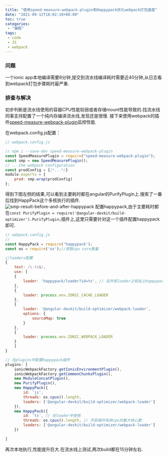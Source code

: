```yaml
---
title: "使用speed-measure-webpack-plugin和Happypack优化webpack打包速度"
date: "2021-09-12T18:02:10+08:00"
toc: true 
categories:
 - "编程"
tags:
 - code
 - JS
 - webpack
---
```


### 问题

一个ionic app本地编译需要8分钟,提交到流水线编译耗时需要近40分钟,从日志看到webpack打包步骤耗时最严重.

### 排查与解决

初步判断是流水线使用的容器CPU性能较弱或者存储mount性能导致的.找流水线同事支持配置了一个纯内存编译流水线,发现还是很慢. 接下来使用webpack的插件[speed-measure-webpack-plugin](https://www.npmjs.com/package/speed-measure-webpack-plugin)监控性能.

<!--more-->

在webpack.config.js配置：
```js
// webpack.config.js

// npm i --save-dev speed-measure-webpack-plugin
const SpeedMeasurePlugin = require("speed-measure-webpack-plugin");
const smp = new SpeedMeasurePlugin();
// ...the webpack configuration
const prodConfig = {/*...*/}
module.exports = {
    prod: smp.wrap(prodConfig)
};

```

得到下图左侧的结果,可以看到主要耗时都在angular的PurifyPlugin上.搜索了一番后找到HappPack这个多核执行的插件.
![smp-result-before-and-after-happypack](https://cdn.staticaly.com/gh/zhimoe/zhi.moe.pic@main/pic/happypack.1p8mivl0t3k0.webp)
配置happypack,由于主要耗时都在`const PurifyPlugin = require('@angular-devkit/build-optimizer').PurifyPlugin;`插件上,这里只需要针对这一个插件配置happypack即可.

```js
// webpack.config.js
// 
const HappyPack = require('happypack');
const os = require('os');//获取cpu core数量

//loaders配置
{
    test: /\.ts$/, 
    use: [
    {
        loader: 'happypack/loader?id=ts', // 在所有loader之前加上happypack/loader,id是plugins中定义的
    },
    {
        loader: process.env.IONIC_CACHE_LOADER
    },
    {
        loader: '@angular-devkit/build-optimizer/webpack-loader',
        options: {
            sourceMap: true
        }
    },
    {
        loader: process.env.IONIC_WEBPACK_LOADER
    }
    ]
}

// 在plugins中配置happypack插件
plugins: [
    ionicWebpackFactory.getIonicEnvironmentPlugin(),
    ionicWebpackFactory.getCommonChunksPlugin(),
    new ModuleConcatPlugin(),
    new PurifyPlugin(),
    new HappyPack({
        id: 'js',
        threads: os.cpus().length,
        loaders: ['@angular-devkit/build-optimizer/webpack-loader']
    }),
    new HappyPack({
        id: 'ts', // 在loader中使用
        threads: os.cpus().length, // 开启操作系统cpu的最大核心数
        loaders: ['@angular-devkit/build-optimizer/webpack-loader']
    })
    
]
```

再次本地执行,性能提升巨大.在流水线上测试,两次build都在15分钟左右.